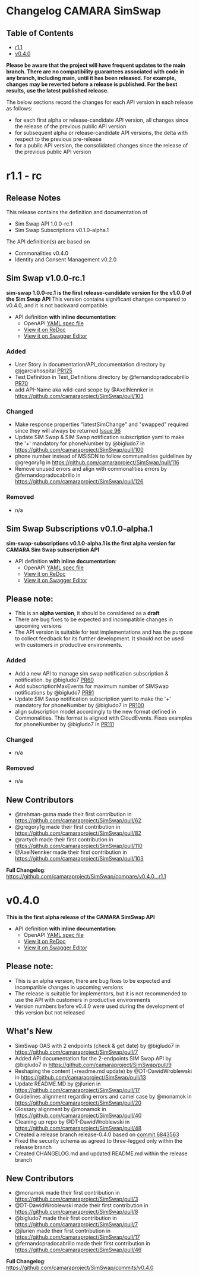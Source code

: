 # Changelog CAMARA SimSwap

## Table of Contents

- [r1.1](#r11)
- [v0.4.0](#v040)

**Please be aware that the project will have frequent updates to the main branch. There are no compatibility guarantees associated with code in any branch, including main, until it has been released. For example, changes may be reverted before a release is published. For the best results, use the latest published release.**

The below sections record the changes for each API version in each release as follows:

* for each first alpha or release-candidate API version, all changes since the release of the previous public API version
* for subsequent alpha or release-candidate API versions, the delta with respect to the previous pre-release
* for a public API version, the consolidated changes since the release of the previous public API version

# r1.1 - rc

## Release Notes

This release contains the definition and documentation of
* Sim Swap API 1.0.0-rc.1
* Sim Swap Subscriptions v0.1.0-alpha.1

The API definition(s) are based on
* Commonalities v0.4.0
* Identity and Consent Management v0.2.0

## Sim Swap v1.0.0-rc.1

**sim-swap 1.0.0-rc.1 is the first release-candidate version for the v1.0.0 of the Sim Swap API**
This version contains significant changes compared to v0.4.0, and it is not backward compatible.

- API definition **with inline documentation**:
  - OpenAPI [YAML spec file](https://github.com/camaraproject/SimSwap/blob/r1.1/code/API_definitions/sim_swap.yaml)
  - [View it on ReDoc](https://redocly.github.io/redoc/?url=https://raw.githubusercontent.com/camaraproject/SimSwap/blob/r1.1/code/API_definitions/sim_swap.yaml&nocors)
  - [View it on Swagger Editor](https://editor.swagger.io/?url=https://raw.githubusercontent.com/camaraproject/SimSwap/blob/r1.1/code/API_definitions/sim_swap.yaml)

### Added

* User Story in documentation/API_documentation directory by @jgarciahospital [PR125](https://github.com/camaraproject/SimSwap/pull/125)
* Test Definition in Test_Definitions directory by @fernandopradocabrillo [PR70](https://github.com/camaraproject/SimSwap/pull/70)
* add API-Name aka wild-card scope by @AxelNennker in https://github.com/camaraproject/SimSwap/pull/103

### Changed
* Make response properties "latestSimChange" and "swapped" required since they will always be returned [Issue 96](https://github.com/camaraproject/SimSwap/issues/96)
* Update SIM Swap & SIM Swap notification subscription yaml to make the '+' mandatory for phoneNumber by @bigludo7 in https://github.com/camaraproject/SimSwap/pull/100
* phone number instead of MSISDN to follow communalities guidelines by @gregory1g in https://github.com/camaraproject/SimSwap/pull/116
* Remove unused errors and align with commonalities errors by @fernandopradocabrillo in https://github.com/camaraproject/SimSwap/pull/126

### Removed

* n/a

## Sim Swap Subscriptions v0.1.0-alpha.1

**sim-swap-subscriptions v0.1.0-alpha.1 is the first alpha version for CAMARA Sim Swap subscription API**

- API definition **with inline documentation**:
    - OpenAPI [YAML spec file](https://github.com/camaraproject/SimSwap/blob/r1.1/code/API_definitions/sim-swap-subscriptions.yaml)
    - [View it on ReDoc](https://redocly.github.io/redoc/?url=https://raw.githubusercontent.com/camaraproject/SimSwap/blob/r1.1/code/API_definitions/sim-swap-subscriptions&nocors)
    - [View it on Swagger Editor](https://editor.swagger.io/?url=https://raw.githubusercontent.com/camaraproject/SimSwap/blob/r1.1/code/API_definitions/sim-swap-subscriptions)

## Please note:

- This is an **alpha version**, it should be considered as a **draft**
- There are bug fixes to be expected and incompatible changes in upcoming versions 
- The API version is suitable for test implementations and has the purpose to collect feedback for its further development. It should not be used with customers in productive environments.

### Added

* Add a new API to manage sim swap notification subscription & notification. by @bigludo7 [PR60](https://github.com/camaraproject/SimSwap/pull/60)
* Add subscriptionMaxEvents for maximum number of SIMSwap notifications by  @bigludo7 [PR91](https://github.com/camaraproject/SimSwap/pull/91)
* Update SIM Swap notification subscription yaml to make the '+' mandatory for phoneNumber by @bigludo7 in [PR100](https://github.com/camaraproject/SimSwap/pull/100)
* align subscription model accordingly to the new format defined in Commonalities. This format is aligned with CloudEvents. Fixes examples for phoneNumber by @bigludo7 in [PR111](https://github.com/camaraproject/SimSwap/pull/111)

### Changed

* n/a

### Removed

* n/a

## New Contributors

* @trehman-gsma made their first contribution in https://github.com/camaraproject/SimSwap/pull/62
* @gregory1g made their first contribution in https://github.com/camaraproject/SimSwap/pull/82
* @rartych made their first contribution in https://github.com/camaraproject/SimSwap/pull/110
* @AxelNennker made their first contribution in https://github.com/camaraproject/SimSwap/pull/103


**Full Changelog**: https://github.com/camaraproject/SimSwap/compare/v0.4.0...r1.1

# v0.4.0

**This is the first alpha release of the CAMARA SimSwap API**

- API definition **with inline documentation**:
  - OpenAPI [YAML spec file](https://github.com/camaraproject/SimSwap/blob/release-0.4.0/code/API_definitions/sim_swap.yaml)
  - [View it on ReDoc](https://redocly.github.io/redoc/?url=https://raw.githubusercontent.com/camaraproject/SimSwap/v0.4.0/code/API_definitions/sim_swap.yaml&nocors) 
  - [View it on Swagger Editor](https://editor.swagger.io/?url=https://raw.githubusercontent.com/camaraproject/SimSwap/v0.4.0/code/API_definitions/sim_swap.yaml)

## Please note:

- This is an alpha version, there are bug fixes to be expected and incompatible changes in upcoming versions 
- The release is suitable for implementors, but it is not recommended to use the API with customers in productive environments
- Version numbers before v0.4.0 were used during the development of this version but not released

## What's New

* SimSwap OAS with 2 endpoints (check & get date) by @bigludo7 in https://github.com/camaraproject/SimSwap/pull/7
* Added API documentation for the 2-endpoints SIM Swap API by @bigludo7 in https://github.com/camaraproject/SimSwap/pull/9
* Reshaping the content (+readme.md update) by @DT-DawidWroblewski in https://github.com/camaraproject/SimSwap/pull/13
* Update README.MD by @jlurien in https://github.com/camaraproject/SimSwap/pull/17
* Guidelines alignment regarding errors and camel case by @monamok in https://github.com/camaraproject/SimSwap/pull/20
* Glossary alignment by @monamok in https://github.com/camaraproject/SimSwap/pull/40
* Cleaning up repo by @DT-DawidWroblewski in https://github.com/camaraproject/SimSwap/pull/48
* Created a release branch release-0.4.0 based on [commit 6843563](https://github.com/camaraproject/SimSwap/commit/6843563242709cc82c6d5ea3cd6d484f14e44bfe)
* Fixed the security schema as agreed to three-legged only within the release branch
* Created CHANGELOG.md and updated README.md within the release branch

## New Contributors
* @monamok made their first contribution in https://github.com/camaraproject/SimSwap/pull/3
* @DT-DawidWroblewski made their first contribution in https://github.com/camaraproject/SimSwap/pull/8
* @bigludo7 made their first contribution in https://github.com/camaraproject/SimSwap/pull/7
* @jlurien made their first contribution in https://github.com/camaraproject/SimSwap/pull/17
* @fernandopradocabrillo made their first contribution in https://github.com/camaraproject/SimSwap/pull/46

**Full Changelog**: https://github.com/camaraproject/SimSwap/commits/v0.4.0
